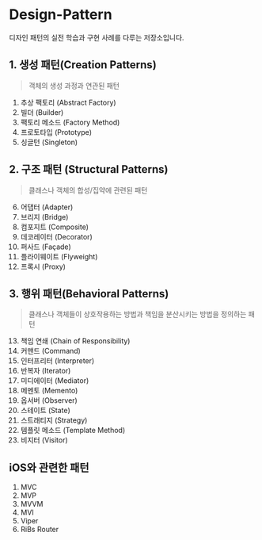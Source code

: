 # Design-Pattern
디자인 패턴의 실전 학습과 구현 사례를 다루는 저장소입니다.

## 1. 생성 패턴(Creation Patterns)
> 객체의 생성 과정과 연관된 패턴
1. 추상 팩토리 (Abstract Factory)
2. 빌더 (Builder)
3. 팩토리 메소드 (Factory Method)
4. 프로토타입 (Prototype)
5. 싱글턴 (Singleton)

## 2. 구조 패턴 (Structural Patterns)
> 클래스나 객체의 합성/집약에 관련된 패턴
6. 어댑터 (Adapter)
7. 브리지 (Bridge)
8. 컴포지트 (Composite)
9. 데코레이터 (Decorator)
10. 퍼사드 (Façade)
11. 플라이웨이트 (Flyweight)
12. 프록시 (Proxy)

## 3. 행위 패턴(Behavioral Patterns)
> 클래스나 객체들이 상호작용하는 방법과 책임을 분산시키는 방법을 정의하는 패턴
13. 책임 연쇄 (Chain of Responsibility)
14. 커맨드 (Command)
15. 인터프리터 (Interpreter)
16. 반복자 (Iterator)
17. 미디에이터 (Mediator)
18. 메멘토 (Memento)
19. 옵서버 (Observer)
20. 스테이트 (State)
21. 스트래티지 (Strategy)
22. 템플릿 메소드 (Template Method)
23. 비지터 (Visitor)

## iOS와 관련한 패턴
1. MVC
2. MVP
3. MVVM
4. MVI 
5. Viper
6. RiBs Router

